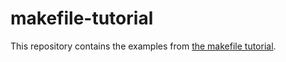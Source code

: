 # makefile-tutorial
This repository contains the examples from [the makefile tutorial](https://makefiletutorial.com/).
